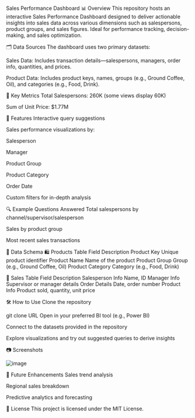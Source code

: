 Sales Performance Dashboard
📊 Overview
This repository hosts an interactive Sales Performance Dashboard designed to deliver actionable insights into sales data across various dimensions such as salespersons, product groups, and sales figures. Ideal for performance tracking, decision-making, and sales optimization.

🗂️ Data Sources
The dashboard uses two primary datasets:

Sales Data: Includes transaction details—salespersons, managers, order info, quantities, and prices.

Product Data: Includes product keys, names, groups (e.g., Ground Coffee, Oil), and categories (e.g., Food, Drink).

📌 Key Metrics
Total Salespersons: 260K (some views display 60K)

Sum of Unit Price: $1.77M

🚀 Features
Interactive query suggestions

Sales performance visualizations by:

Salesperson

Manager

Product Group

Product Category

Order Date

Custom filters for in-depth analysis

🔍 Example Questions Answered
Total salespersons by channel/supervisor/salesperson

Sales by product group

Most recent sales transactions

🧱 Data Schema
🛍️ Products Table
Field	Description
Product Key	Unique product identifier
Product Name	Name of the product
Product Group	Group (e.g., Ground Coffee, Oil)
Product Category	Category (e.g., Food, Drink)

💼 Sales Table
Field	Description
Salesperson Info	Name, ID
Manager Info	Supervisor or manager details
Order Details	Date, order number
Product Info	Product sold, quantity, unit price

🛠️ How to Use
Clone the repository

git clone URL
Open in your preferred BI tool (e.g., Power BI)

Connect to the datasets provided in the repository

Explore visualizations and try out suggested queries to derive insights

📷 Screenshots

![image](https://github.com/user-attachments/assets/cc15c1f6-d1ad-45f4-a1a6-6c9f27c238fa)



🔮 Future Enhancements
Sales trend analysis

Regional sales breakdown

Predictive analytics and forecasting

📄 License
This project is licensed under the MIT License.










